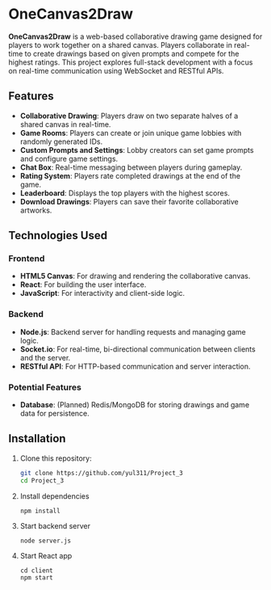 # OneCanvas2Draw

**OneCanvas2Draw** is a web-based collaborative drawing game designed for players to work together on a shared canvas. Players collaborate in real-time to create drawings based on given prompts and compete for the highest ratings. This project explores full-stack development with a focus on real-time communication using WebSocket and RESTful APIs.

## Features

- **Collaborative Drawing**: Players draw on two separate halves of a shared canvas in real-time.
- **Game Rooms**: Players can create or join unique game lobbies with randomly generated IDs.
- **Custom Prompts and Settings**: Lobby creators can set game prompts and configure game settings.
- **Chat Box**: Real-time messaging between players during gameplay.
- **Rating System**: Players rate completed drawings at the end of the game.
- **Leaderboard**: Displays the top players with the highest scores.
- **Download Drawings**: Players can save their favorite collaborative artworks.

## Technologies Used

### Frontend

- **HTML5 Canvas**: For drawing and rendering the collaborative canvas.
- **React**: For building the user interface.
- **JavaScript**: For interactivity and client-side logic.

### Backend

- **Node.js**: Backend server for handling requests and managing game logic.
- **Socket.io**: For real-time, bi-directional communication between clients and the server.
- **RESTful API**: For HTTP-based communication and server interaction.

### Potential Features

- **Database**: (Planned) Redis/MongoDB for storing drawings and game data for persistence.

## Installation

1. Clone this repository:

   ```bash
   git clone https://github.com/yul311/Project_3
   cd Project_3
   ```

2. Install dependencies

   ```
   npm install
   ```

3. Start backend server

   ```
   node server.js
   ```

4. Start React app

   ```
   cd client
   npm start
   ```
